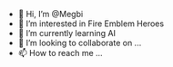 - 👋 Hi, I’m @Megbi
- 👀 I’m interested in Fire Emblem Heroes
- 🌱 I’m currently learning AI
- 💞️ I’m looking to collaborate on ...
- 📫 How to reach me ...

<!---
Megbi/Megbi is a ✨ special ✨ repository because its `README.md` (this file) appears on your GitHub profile.
You can click the Preview link to take a look at your changes.
--->
